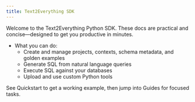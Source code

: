 ```yaml
---
title: Text2Everything SDK
---
```


Welcome to the Text2Everything Python SDK. These docs are practical and concise—designed to get you productive in minutes.

- What you can do:
  - Create and manage projects, contexts, schema metadata, and golden examples
  - Generate SQL from natural language queries
  - Execute SQL against your databases
  - Upload and use custom Python tools

See Quickstart to get a working example, then jump into Guides for focused tasks.
